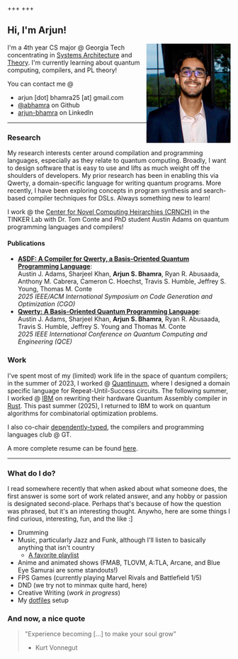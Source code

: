 +++
+++

## Hi, I'm Arjun!

<img src="https://github.com/abhamra/personalsite/blob/master/content/Images/headshot.jpg?raw=true" alt="Headshot of me!" width="190" align="right" />

I'm a 4th year CS major @ Georgia Tech concentrating in [Systems Architecture](https://www.cc.gatech.edu/academics/threads/systems-architecture) and [Theory](https://www.cc.gatech.edu/academics/threads/theory). I'm currently learning about quantum computing, compilers, and PL theory!
<!---->
<!-- You can contact me @ [arjun.bhamra25@gmail.com](mailto:arjun.bhamra25@gmail.com), [@abhamra](https://github.com/abhamra) (Github), and [arjun-bhamra](https://www.linkedin.com/in/arjun-bhamra/) (LinkedIn). -->
You can contact me @
- arjun [dot] bhamra25 [at] gmail.com
- [@abhamra](https://github.com/abhamra) on Github
- [arjun-bhamra](https://www.linkedin.com/in/arjun-bhamra/) on LinkedIn

---

### Research
My research interests center around compilation and programming languages, especially as they relate to quantum computing. Broadly, I want to design software that is easy to use and lifts as much weight off the shoulders of developers. My prior research has been in enabling this via Qwerty, a domain-specific language for writing quantum programs. More recently, I have been exploring concepts in program synthesis and search-based compiler techniques for DSLs. Always something new to learn!

I work @ the [Center for Novel Computing Heirarchies (CRNCH)](https://crnch.gatech.edu/) in the TINKER Lab with Dr. Tom Conte and PhD student Austin Adams on quantum programming languages and compilers!

#### Publications
- **[ASDF: A Compiler for Qwerty, a Basis-Oriented Quantum Programming Language](https://arxiv.org/abs/2501.13262)**: <br>
Austin J. Adams, Sharjeel Khan, **Arjun S. Bhamra**, Ryan R. Abusaada, Anthony M. Cabrera, Cameron C. Hoechst, Travis S. Humble, Jeffrey S. Young, Thomas M. Conte <br>
*2025 IEEE/ACM International Symposium on Code Generation and Optimization (CGO)* <br>
- **[Qwerty: A Basis-Oriented Quantum Programming Language](https://arxiv.org/abs/2404.12603)**: <br>
Austin J. Adams, Sharjeel Khan, **Arjun S. Bhamra**, Ryan R. Abusaada, Travis S. Humble, Jeffrey S. Young and Thomas M. Conte <br>
*2025 IEEE International Conference on Quantum Computing and Engineering (QCE)*
<!---->
<!-- Our paper, **[ASDF: A Compiler for Qwerty, a Basis-Oriented Quantum Programming Language](https://arxiv.org/abs/2501.13262)**, has been accepted to CGO 2025, and our paper on the Qwerty language itself is set to appear at QCE25, in the QSYS track! -->

### Work
I've spent most of my (limited) work life in the space of quantum compilers; in the summer of 2023, I worked @ [Quantinuum](https://www.quantinuum.com/), where I designed a domain specific language for Repeat-Until-Success circuits. The following summer, I worked @ [IBM](https://www.ibm.com/quantum) on rewriting their hardware Quantum Assembly compiler in [Rust](https://www.rust-lang.org/rust). This past summer (2025), I returned to IBM to work on quantum algorithms for combinatorial optimization problems.

I also co-chair [dependently-typed](https://dtyped.netlify.app/), the compilers and programming languages club @ GT.

A more complete resume can be found [here](resume.pdf).

---
### What do I do?
I read somewhere recently that when asked about what someone does, the first answer is some sort of work related answer, and any hobby or passion is designated second-place. Perhaps that's because of how the question was phrased, but it's an interesting thought. Anywho, here are some things I find curious, interesting, fun, and the like :]
- Drumming
- Music, particularly Jazz and Funk, although I'll listen to basically anything that isn't country
    - [A favorite playlist](https://open.spotify.com/playlist/6Cb0nIeiLKU5iLzKOTE2V1?si=7de1db6e6d134ff3)
- Anime and animated shows (FMAB, TLOVM, A:TLA, Arcane, and Blue Eye Samurai are some standouts!)
- FPS Games (currently playing Marvel Rivals and Battlefield 1/5)
- DND (we try not to minmax quite hard, here)
- Creative Writing (*work in progress*)
- My [dotfiles](https://github.com/abhamra/dotfiles) setup

### And now, a nice quote
> "Experience becoming [...] to make your soul grow"
> - Kurt Vonnegut
